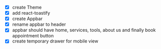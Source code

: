 - [x] create Theme
- [x] add react-toastify
- [x] create Appbar
- [x] rename appbar to header
- [x] appbar should have home, services, tools, about us and finally book appointment button
- [x] create temporary drawer for mobile view
